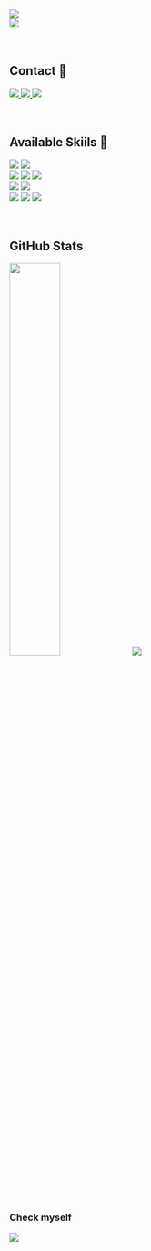 <!-- 변경된 헤더 이미지 -->
<img src="https://capsule-render.vercel.app/api?type=rounded&color=0:F6E27A,100:F9D423&height=150&section=header&text=🐤__young-jii__🐣&fontSize=40&animation=twinkling&fontAlignY=50&fontAlign=50&fontColor=ffffff&desc=Welcome%20to%20my%20profile!&descAlignY=70&descAlign=50" />

<br/>

<a href="https://hits.seeyoufarm.com">
	<img src="https://hits.seeyoufarm.com/api/count/incr/badge.svg?url=https%3A%2F%2Fgithub.com%2Fyoung-jii&count_bg=%2379C83D&title_bg=%23555555&icon=googlesearchconsole.svg&icon_color=%23E7E7E7&title=helllo&edge_flat=false"/>
</a>
<br/>
<br/><br/>
<h2> Contact 👋 </h2>
<div>
	<a href="https://velog.io/@woohwa/posts">
		<img src = "http://img.shields.io/badge/Velog-41C997?style=for-the-badge&logo=Velog&logoColor=white"/>
	</a>
	<a href="mailto:forest66young@gmail.com">
		<img src = "https://img.shields.io/badge/Gmail-d14836?style=for-the-badge&logo=Gmail&logoColor=white"/>
	</a>
	<a href="https://www.linkedin.com/in/jiyoung-park-3797232b0/">
		<img src = "http://img.shields.io/badge/LinkedIn-0077B5?style=for-the-badge&logo=Velog&logoColor=white"/>
	</a>
</div>
<br/>
<br/>
<h2> Available Skiils 🦾 </h2>
<div>
	<img src = "https://img.shields.io/badge/Python-3776AB?style=for-the-badge&logo=Python&logoColor=white"/> 
	<img src = "https://img.shields.io/badge/Java-007396?style=for-the-badge&logo=java&logoColor=white"/>  
	<br/>
 	<img src="https://img.shields.io/badge/javascript-F7DF1E?style=for-the-badge&logo=javascript&logoColor=black"/>
  	<img src="https://img.shields.io/badge/HTML-E34F26?style=for-the-badge&logo=html5&logoColor=white"/>
	<img src="https://img.shields.io/badge/CSS-1572B6?style=for-the-badge&logo=css3&logoColor=white"/>
	<br/>
	<img src = "https://img.shields.io/badge/MySQL-23728B?style=for-the-badge&logo=MySQL&logoColor=white"/>
	<img src = "https://img.shields.io/badge/Django-092E20?style=for-the-badge&logo=Django&logoColor=white"/> 
	<br/>
	<img src="https://img.shields.io/badge/VSCode-007ACC?style=for-the-badge&logo=VisualStudioCode&logoColor=white"/>
	<img src="https://img.shields.io/badge/Anaconda-44A833?style=for-the-badge&logo=Anaconda&logoColor=white"/>
	<img src = "https://img.shields.io/badge/Photoshop-051D35?style=for-the-badge&logo=adobephotoshop&logoColor=white"/>
</div>
<br/>
<br/>
<h2> GitHub Stats </h2>
<div>
	<img src = "https://github-readme-stats.vercel.app/api/top-langs?username=young-jii&show_icons=true&theme=vue&layout=compact" width="42%"/>
	<img src = "https://github-readme-stats.vercel.app/api?username=young-jii&hide=contribs,prs&show_icons=true&theme=vue"/>
</div>
<h3> Check myself </h3>
<div>
	<img src = "http://mazassumnida.wtf/api/v2/generate_badge?boj=woo_hwa"/>
</div>
